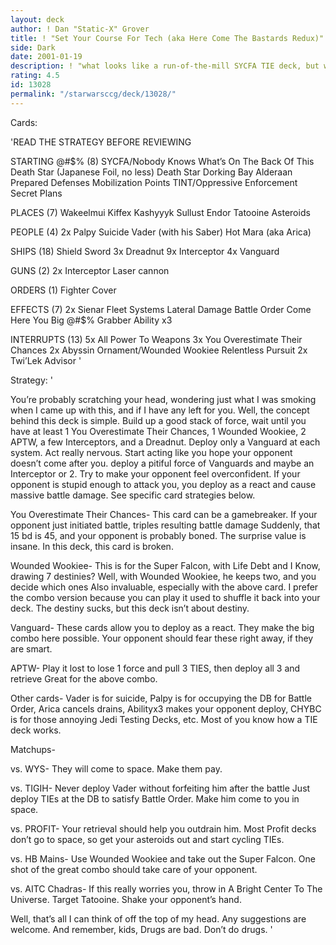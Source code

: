 ```yaml
---
layout: deck
author: ! Dan "Static-X" Grover
title: ! "Set Your Course For Tech (aka Here Come The Bastards Redux)"
side: Dark
date: 2001-01-19
description: ! "what looks like a run-of-the-mill SYCFA TIE deck, but with a nasty surprise. No, not that kind of surprise, you sicko."
rating: 4.5
id: 13028
permalink: "/starwarsccg/deck/13028/"
---
```

Cards: 

'READ THE STRATEGY BEFORE REVIEWING

STARTING @#$% (8)
SYCFA/Nobody Knows What’s On The Back Of This
Death Star (Japanese Foil, no less)
Death Star Dorking Bay
Alderaan
Prepared Defenses
Mobilization Points
TINT/Oppressive Enforcement
Secret Plans

PLACES (7)
Wakeelmui
Kiffex
Kashyyyk
Sullust
Endor
Tatooine
Asteroids

PEOPLE (4)
2x Palpy
Suicide Vader (with his Saber)
Hot Mara (aka Arica)

SHIPS (18)
Shield
Sword
3x Dreadnut
9x Interceptor
4x Vanguard

GUNS (2)
2x Interceptor Laser cannon

ORDERS (1)
Fighter Cover

EFFECTS (7)
2x Sienar Fleet Systems
Lateral Damage
Battle Order
Come Here You Big @#$%
Grabber
Ability x3

INTERRUPTS (13)
5x All Power To Weapons
3x You Overestimate Their Chances
2x Abyssin Ornament/Wounded Wookiee
Relentless Pursuit
2x Twi’Lek Advisor '

Strategy: '

You’re probably scratching your head, wondering just what I was smoking when I came up with this, and if I have any left for you. Well, the concept behind this deck is simple. Build up a good stack of force, wait until you have at least 1 You Overestimate Their Chances, 1 Wounded Wookiee, 2 APTW, a few Interceptors, and a Dreadnut. Deploy only a Vanguard at each system. Act really nervous. Start acting like you hope your opponent doesn’t come after you. deploy a pitiful force of Vanguards and maybe an Interceptor or 2. Try to make your opponent feel overconfident. If your opponent is stupid enough to attack you, you deploy as a react and cause massive battle damage. See specific card strategies below.

You Overestimate Their Chances- This card can be a gamebreaker. If your opponent just initiated battle, triples resulting battle damage Suddenly, that 15 bd is 45, and your opponent is probably boned. The surprise value is insane. In this deck, this card is broken.

Wounded Wookiee- This is for the Super Falcon, with Life Debt and I Know, drawing 7 destinies? Well, with Wounded Wookiee, he keeps two, and you decide which ones Also invaluable, especially with the above card. I prefer the combo version because you can play it used to shuffle it back into your deck. The destiny sucks, but this deck isn’t about destiny.

Vanguard- These cards allow you to deploy as a react. They make the big combo here possible. Your opponent should fear these right away, if they are smart.

APTW- Play it lost to lose 1 force and pull 3 TIES, then deploy all 3 and retrieve Great for the above combo.

Other cards- Vader is for suicide, Palpy is for occupying the DB for Battle Order, Arica cancels drains, Abilityx3 makes your opponent deploy, CHYBC is for those annoying Jedi Testing Decks, etc. Most of you know how a TIE deck works.

Matchups-

vs. WYS- They will come to space. Make them pay.

vs. TIGIH- Never deploy Vader without forfeiting him after the battle Just deploy TIEs at the DB to satisfy Battle Order. Make him come to you in space.

vs. PROFIT- Your retrieval should help you outdrain him. Most Profit decks don’t go to space, so get your asteroids out and start cycling TIEs.

vs. HB Mains- Use Wounded Wookiee and take out the Super Falcon. One shot of the great combo should take care of your opponent.

vs. AITC Chadras- If this really worries you, throw in A Bright Center To The Universe. Target Tatooine. Shake your opponent’s hand.

Well, that’s all I can think of off the top of my head. Any suggestions are welcome. And remember, kids, Drugs are bad. Don’t do drugs. '
